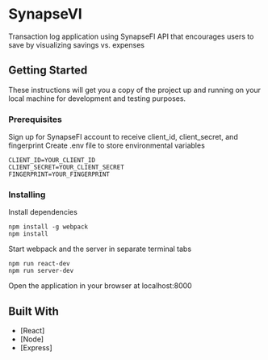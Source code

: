 # SynapseVI

Transaction log application using SynapseFI API that encourages users to save by visualizing savings vs. expenses

## Getting Started

These instructions will get you a copy of the project up and running on your local machine for development and testing purposes.

### Prerequisites

Sign up for SynapseFI account to receive client_id, client_secret, and fingerprint
Create .env file to store environmental variables

```
CLIENT_ID=YOUR_CLIENT_ID
CLIENT_SECRET=YOUR_CLIENT_SECRET
FINGERPRINT=YOUR_FINGERPRINT
```

### Installing

Install dependencies

```
npm install -g webpack
npm install
```

Start webpack and the server in separate terminal tabs

```
npm run react-dev
npm run server-dev
```

Open the application in your browser at localhost:8000

## Built With

* [React]
* [Node]
* [Express]
